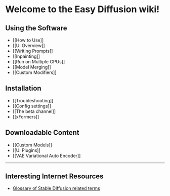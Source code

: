 # Welcome to the Easy Diffusion wiki!

## Using the Software
*  [[How to Use]]
*  [[UI Overview]]
*  [[Writing Prompts]]
*  [[Inpainting]]
*  [[Run on Multiple GPUs]]
*  [[Model Merging]]
*  [[Custom Modifiers]]

## Installation
*  [[Troubleshooting]]
*  [[Config settings]]
*  [[The beta channel]]
*  [[xFormers]]

## Downloadable Content
* [[Custom Models]]
* [[UI Plugins]]
* [[VAE Variational Auto Encoder]]

***
## Interesting Internet Resources
* [Glossary of Stable Diffusion related terms](https://theally.notion.site/The-Definitive-Stable-Diffusion-Glossary-1d1e6d15059c41e6a6b4306b4ecd9df9)